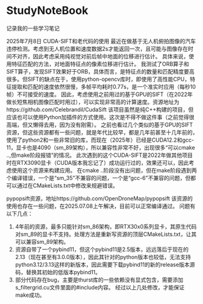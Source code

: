 # StudyNoteBook
记录我的一些学习笔记

2025年7月8日 CUDA-SIFT和老代码的使用
最近在做基于无人机俯拍图像的汽车违停检测。考虑到无人机位置和速度数据2s才能返回一次，且可能与图像存在时间不对齐，因此考虑采用纯视觉对前后帧中地面的位移进行估计。
具体来说，使用特征匹配的方法，对地面特征点的像素位移进行估计。
我测试了ORB算子和SIFT算子，发现SIFT效果好于ORB，具体而言，是特征点的数量和匹配精度要高很多。但SIFT的缺点在于，使用python-opencv库时，即使用了高性能CPU，特征提取和匹配的速度依然很慢，多帧平均耗时0.77s，是一个准实时应用（每秒10帧）不可接受的速度。
因此，考虑使用之前用过的基于GPU的SIFT（在2022年做长短焦相机图像匹配时用过），可以实现非常高的计算速度。资源地址为https://github.com/Celebrandil/CudaSift
该项目虽然是纯C++构建的项目，但应该也可以使用Python加插件的方式使用。这次是不得不做这件事（之前觉得很高端，但又懒得去用，因为没有刚需）。
之前也看过几个类似的基于GPU的SIFT资源，但这些资源都有一些问题，就是年代比较早，都是几年前甚至十几年前的，使用了python2和一些非常旧的库，而现在（2025年）已经是CUDA12.2和gcc-11，显卡也是4090（sm_89架构），所以兼容性非常不好，出现很多“可以cmake ..,但make阶段报错”的情况。
此次遇到的这个CUDA-SIFT是2022年做其他项目时在RTX3090显卡（CUDA版本我忘记了）成功运行过的，效果还可以，因此考虑使用这个资源来构建应用。
在cmake ..阶段没有出问题，但在make阶段遇到两个编译错误，一个是“sm_35”不兼容的问题，一个是“gcc-6”不兼容的问题，但都可以通过在CMakeLists.txt中修改来规避错误。

pypopsift资源，地址https://github.com/OpenDroneMap/pypopsift
该资源的使用也存在一些问题，在2025.07.08上午解决，目前可以正常编译通过。
问题有以下几点：
1. 4年前的资源，最多只能针对sm_86架构，即RTX30x0系列显卡，其原生代码对sm_89的显卡不支持。处理方法是重新写资源的顶层CMakeLists.txt，让其可以兼容sm_89架构。
2. 资源自带了一个pybind11，但这个pybind11是2.5版本，远远落后于现在的2.13（现在甚至有3.0.0版本），因此其针对的python版本也较低，无法支持python3.12/3.13这样的新版本，因此需要下载pybind11的新的release版本源码，替换其初始的低版本pybind11。
3. 部分代码存在bug，主要是thurst库的一些依赖没有显式包含，需要添加s_filtergrid.cu文件里面的#include内容。
经过以上几处修改，才能保证make成功。
